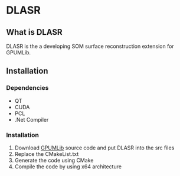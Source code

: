 # DLASR
## What is DLASR

DLASR is the a developing SOM surface reconstruction extension for GPUMLib.

## Installation

### Dependencies

- QT
- CUDA
- PCL
- .Net Compiler

### Installation

1. Download [GPUMLib](http://gpumlib.sourceforge.net/) source code and put DLASR into the src files
2. Replace the CMakeList.txt
3. Generate the code using CMake
4. Compile the code by using x64 architecture
